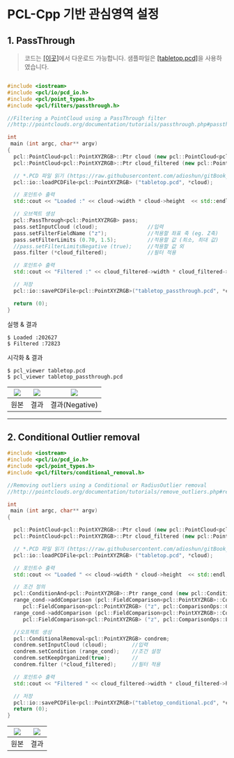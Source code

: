 # PCL-Cpp 기반 관심영역 설정 

## 1. PassThrough 

> 코드는 [[이곳]](https://github.com/adioshun/gitBook_Tutorial_PCL/blob/master/Beginner/Part01-Chapter03-PCL-Cpp.cpp)에서 다운로드 가능합니다. 샘플파일은 [[tabletop.pcd]](https://raw.githubusercontent.com/adioshun/gitBook_Tutorial_PCL/master/Beginner/sample/tabletop.pcd)을 사용하였습니다. 

```cpp

#include <iostream>
#include <pcl/io/pcd_io.h>
#include <pcl/point_types.h>
#include <pcl/filters/passthrough.h>

//Filtering a PointCloud using a PassThrough filter
//http://pointclouds.org/documentation/tutorials/passthrough.php#passthrough

int
 main (int argc, char** argv)
{
  pcl::PointCloud<pcl::PointXYZRGB>::Ptr cloud (new pcl::PointCloud<pcl::PointXYZRGB>);
  pcl::PointCloud<pcl::PointXYZRGB>::Ptr cloud_filtered (new pcl::PointCloud<pcl::PointXYZRGB>);

  // *.PCD 파일 읽기 (https://raw.githubusercontent.com/adioshun/gitBook_Tutorial_PCL/master/Beginner/sample/tabletop.pcd)
  pcl::io::loadPCDFile<pcl::PointXYZRGB> ("tabletop.pcd", *cloud);

  // 포인트수 출력
  std::cout << "Loaded :" << cloud->width * cloud->height  << std::endl;

  // 오브젝트 생성 
  pcl::PassThrough<pcl::PointXYZRGB> pass;
  pass.setInputCloud (cloud);                //입력 
  pass.setFilterFieldName ("z");             //적용할 좌표 축 (eg. Z축)
  pass.setFilterLimits (0.70, 1.5);          //적용할 값 (최소, 최대 값)
  //pass.setFilterLimitsNegative (true);     //적용할 값 외 
  pass.filter (*cloud_filtered);             //필터 적용 

  // 포인트수 출력
  std::cout << "Filtered :" << cloud_filtered->width * cloud_filtered->height  << std::endl;  

  // 저장 
  pcl::io::savePCDFile<pcl::PointXYZRGB>("tabletop_passthrough.pcd", *cloud_filtered); //Default binary mode save

  return (0);
}
```


실행 & 결과
```
$ Loaded :202627
$ Filtered :72823
```

시각화 & 결과

```
$ pcl_viewer tabletop.pcd 
$ pcl_viewer tabletop_passthrough.pcd 
```

|![](https://i.imgur.com/tZzHIRS.png)|![](https://i.imgur.com/hpfXFql.png)|![](https://i.imgur.com/aPux8Az.png)|
|-|-|-|
|원본|결과|결과(Negative)|


---


## 2. Conditional Outlier removal




```cpp
#include <iostream>
#include <pcl/io/pcd_io.h>
#include <pcl/point_types.h>
#include <pcl/filters/conditional_removal.h>

//Removing outliers using a Conditional or RadiusOutlier removal
//http://pointclouds.org/documentation/tutorials/remove_outliers.php#remove-outliers

int
 main (int argc, char** argv)
{

  pcl::PointCloud<pcl::PointXYZRGB>::Ptr cloud (new pcl::PointCloud<pcl::PointXYZRGB>);
  pcl::PointCloud<pcl::PointXYZRGB>::Ptr cloud_filtered (new pcl::PointCloud<pcl::PointXYZRGB>);

  // *.PCD 파일 읽기 (https://raw.githubusercontent.com/adioshun/gitBook_Tutorial_PCL/master/Beginner/sample/tabletop.pcd)
  pcl::io::loadPCDFile<pcl::PointXYZRGB> ("tabletop.pcd", *cloud);

  // 포인트수 출력
  std::cout << "Loaded " << cloud->width * cloud->height  << std::endl;

  // 조건 정의 
  pcl::ConditionAnd<pcl::PointXYZRGB>::Ptr range_cond (new pcl::ConditionAnd<pcl::PointXYZRGB> ());
  range_cond->addComparison (pcl::FieldComparison<pcl::PointXYZRGB>::ConstPtr (new //조건 1 
     pcl::FieldComparison<pcl::PointXYZRGB> ("z", pcl::ComparisonOps::GT, 0.0)));  //eg. z축으로 0.00보다 큰값(GT:Greater Than)
  range_cond->addComparison (pcl::FieldComparison<pcl::PointXYZRGB>::ConstPtr (new //조건 2 
     pcl::FieldComparison<pcl::PointXYZRGB> ("z", pcl::ComparisonOps::LT, 0.8)));  //eg. z축으로 0.08보다 작은값(LT:Less Than)

  //오프젝트 생성 
  pcl::ConditionalRemoval<pcl::PointXYZRGB> condrem;
  condrem.setInputCloud (cloud);        //입력 
  condrem.setCondition (range_cond);    //조건 설정  
  condrem.setKeepOrganized(true);       //
  condrem.filter (*cloud_filtered);     //필터 적용 

  // 포인트수 출력  
  std::cout << "Filtered " << cloud_filtered->width * cloud_filtered->height  << std::endl;

  // 저장 
  pcl::io::savePCDFile<pcl::PointXYZRGB>("tabletop_conditional.pcd", *cloud_filtered); //Default binary mode save
  return (0);
}
```
|![](https://i.imgur.com/tZzHIRS.png)|![](https://i.imgur.com/laPyTLC.png)|
|-|-|
|원본|결과|




